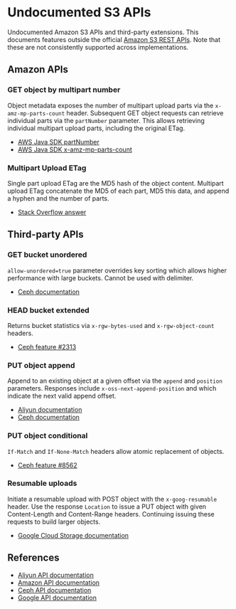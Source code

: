 # Undocumented S3 APIs

Undocumented Amazon S3 APIs and third-party extensions.  This documents
features outside the official
[Amazon S3 REST APIs](https://docs.aws.amazon.com/AmazonS3/latest/API/Welcome.html).
Note that these are not consistently supported across implementations.

## Amazon APIs

### GET object by multipart number

Object metadata exposes the number of multipart upload parts via the
`x-amz-mp-parts-count` header.  Subsequent GET object requests can retrieve
individual parts via the `partNumber` parameter.  This allows retrieving
individual multipart upload parts, including the original ETag.

* [AWS Java SDK partNumber](https://docs.aws.amazon.com/AWSJavaSDK/latest/javadoc/com/amazonaws/services/s3/model/GetObjectMetadataRequest.html#withPartNumber-java.lang.Integer-)
* [AWS Java SDK x-amz-mp-parts-count](https://docs.aws.amazon.com/AWSJavaSDK/latest/javadoc/com/amazonaws/services/s3/model/ObjectMetadata.html#getPartCount--)

### Multipart Upload ETag

Single part upload ETag are the MD5 hash of the object content.  Multipart
upload ETag concatenate the MD5 of each part, MD5 this data, and append a
hyphen and the number of parts.

* [Stack Overflow answer](https://stackoverflow.com/questions/12186993/what-is-the-algorithm-to-compute-the-amazon-s3-etag-for-a-file-larger-than-5gb)

## Third-party APIs

### GET bucket unordered

`allow-unordered=true` parameter overrides key sorting which allows higher
performance with large buckets.  Cannot be used with delimiter.

* [Ceph documentation](http://docs.ceph.com/docs/master/radosgw/s3/bucketops/#get-bucket)

### HEAD bucket extended

Returns bucket statistics via `x-rgw-bytes-used` and `x-rgw-object-count`
headers.

* [Ceph feature #2313](https://tracker.ceph.com/issues/2313)

### PUT object append

Append to an existing object at a given offset via the `append` and `position`
parameters.  Responses include `x-oss-next-append-position` and which indicate
the next valid append offset.

* [Aliyun documentation](https://partners-intl.aliyun.com/help/doc-detail/31981.htm?spm=a2c63.p38356.b99.595.5783438dGk)
* [Ceph documentation](http://docs.ceph.com/docs/master/radosgw/s3/objectops/#append-object)

### PUT object conditional

`If-Match` and `If-None-Match` headers allow atomic replacement of objects.

* [Ceph feature #8562](https://tracker.ceph.com/issues/8562)

### Resumable uploads

Initiate a resumable upload with POST object with the `x-goog-resumable`
header.  Use the response `Location` to issue a PUT object with given
Content-Length and Content-Range headers.  Continuing issuing these requests to
build larger objects.

* [Google Cloud Storage documentation](https://cloud.google.com/storage/docs/xml-api/resumable-upload)

## References

* [Aliyun API documentation](https://partners-intl.aliyun.com/help/doc-detail/31947.htm?spm=a2c63.p38356.b99.563.3d3152e7qsZxhf)
* [Amazon API documentation](https://docs.aws.amazon.com/AmazonS3/latest/API/Welcome.html)
* [Ceph API documentation](http://docs.ceph.com/docs/master/radosgw/s3/)
* [Google API documentation](https://cloud.google.com/storage/docs/xml-api/overview)
